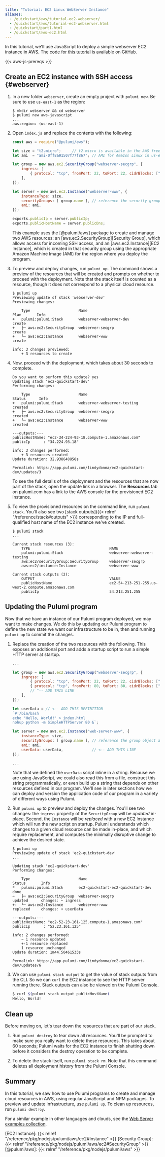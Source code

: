 ```yaml
---
title: "Tutorial: EC2 Linux WebServer Instance"
aliases:
  - /quickstart/aws/tutorial-ec2-webserver/
  - /quickstart/aws/tutorial-ec2-webserver.html
  - /quickstart/part1.html
  - /quickstart/aws-ec2.html
---
```


In this tutorial, we'll use JavaScript to deploy a simple webserver EC2 instance in AWS. The [code for this tutorial](https://github.com/pulumi/examples/tree/master/aws-js-webserver) is available on GitHub. 

{{< aws-js-prereqs >}}

## Create an EC2 instance with SSH access {#webserver}

1.  In a new folder `webserver`, create an empty project with `pulumi new`. Be sure to use `us-east-1` as the region:

    ```
    $ mkdir webserver && cd webserver
    $ pulumi new aws-javascript
    ...
    aws:region: (us-east-1) 
    ```

1.  Open `index.js` and replace the contents with the following:

    ```javascript
    const aws = require("@pulumi/aws");

    let size = "t2.micro";     // t2.micro is available in the AWS free tier
    let ami  = "ami-0ff8a91507f77f867"; // AMI for Amazon Linux in us-east-1 (Virginia)

    let group = new aws.ec2.SecurityGroup("webserver-secgrp", { 
        ingress: [
            { protocol: "tcp", fromPort: 22, toPort: 22, cidrBlocks: ["0.0.0.0/0"] },
        ],
    });

    let server = new aws.ec2.Instance("webserver-www", {
        instanceType: size,
        securityGroups: [ group.name ], // reference the security group resource above
        ami: ami,
    });

    exports.publicIp = server.publicIp;
    exports.publicHostName = server.publicDns;
    ```

    This example uses the [@pulumi/aws] package to create and manage two AWS resources: an
    [aws.ec2.SecurityGroup][Security Group], which allows access for incoming SSH access, and an
    [aws.ec2.Instance][EC2 Instance], which is created in that security group using the appropriate Amazon
    Machine Image (AMI) for the region where you deploy the program.

1.  To preview and deploy changes, run `pulumi up`. The command shows a preview of the resources that will be created and prompts on whether to proceed with the deployment.  Note that the stack itself is counted as a resource, though it does not correspond to a physical cloud resource.

        $ pulumi up
        Previewing update of stack 'webserver-dev'
        Previewing changes:

            Type                      Name                               Plan       Info
        +   pulumi:pulumi:Stack       webserver-webserver-dev            create
        +   ├─ aws:ec2:SecurityGroup  webserver-secgrp                   create
        +   └─ aws:ec2:Instance       webserver-www                      create

        info: 3 changes previewed:
            + 3 resources to create

1.  Now, proceed with the deployment, which takes about 30 seconds to complete.

        Do you want to perform this update? yes
        Updating stack 'ec2-quickstart-dev'
        Performing changes:

            Type                      Name                               Status      Info
        +   pulumi:pulumi:Stack       webserver-webserver-testing        created
        +   ├─ aws:ec2:SecurityGroup  webserver-secgrp                   created
        +   └─ aws:ec2:Instance       webserver-www                      created

        ---outputs:---
        publicHostName: "ec2-34-224-93-18.compute-1.amazonaws.com"
        publicIp      : "34.224.93.18"

        info: 3 changes performed:
            + 3 resources created
        Update duration: 32.938640858s

        Permalink: https://app.pulumi.com/lindydonna/ec2-quickstart-dev/updates/3


    To see the full details of the deployment and the resources that are now part of the stack, open the update link in a browser. The **Resources** tab on pulumi.com has a link to the AWS console for the provisioned EC2 instance.

1.  To view the provisioned resources on the command line, run `pulumi stack`. You'll also see two [stack outputs]({{< relref "/reference/stack#outputs" >}}) corresponding to the IP and full-qualified host name of the EC2 instance we've created.

    ```
    $ pulumi stack
    ...

    Current stack resources (3):
        TYPE                                    NAME
        pulumi:pulumi:Stack                     webserver-webserver-testing
        aws:ec2/securityGroup:SecurityGroup     webserver-secgrp
        aws:ec2/instance:Instance               webserver-www

    Current stack outputs (2):
        OUTPUT                                  VALUE
        publicHostName                          ec2-54-213-251-255.us-west-2.compute.amazonaws.com
        publicIp                                54.213.251.255
    ```

## Updating the Pulumi program

Now that we have an instance of our Pulumi program deployed, we may want to make changes. We do this by updating our
Pulumi program to define the new state we want our infrastructure to be in, then and running `pulumi up` to commit the changes.

1.  Replace the creation of the two resources with the following. This exposes an additional port and adds a startup
    script to run a simple HTTP server at startup.

    ```javascript
    ...

    let group = new aws.ec2.SecurityGroup("webserver-secgrp", { 
        ingress: [
            { protocol: "tcp", fromPort: 22, toPort: 22, cidrBlocks: ["0.0.0.0/0"] },
            { protocol: "tcp", fromPort: 80, toPort: 80, cidrBlocks: ["0.0.0.0/0"] }, 
            // ^-- ADD THIS LINE
        ],
    });

    let userData = // <-- ADD THIS DEFINITION
    `#!/bin/bash
    echo "Hello, World!" > index.html
    nohup python -m SimpleHTTPServer 80 &`;

    let server = new aws.ec2.Instance("web-server-www", {
        instanceType: size,
        securityGroups: [ group.name ], // reference the group object above
        ami: ami,
        userData: userData,             // <-- ADD THIS LINE
    });

    ...
    ```

    Note that we defined the `userData` script inline in a string.  Because we are using JavaScript, we could also read
    this from a file, construct this string programmatically, or even build up a string that depends on other resources
    defined in our program.  We'll see in later sections how we can deploy and version the application code of our
    program in a variety of different ways using Pulumi.

1.  Run `pulumi up` to preview and deploy the changes. You'll see two changes: the `ingress` property of the `SecurityGroup` will be _updated_ in-place.  Second, the `Instance` will be _replaced_ with a new EC2 Instance which will run the new script on startup. Pulumi understands which changes to a given cloud resource can be made in-place, and which require replacement, and computes the minimally disruptive change to achieve the desired state.

        $ pulumi up
        Previewing update of stack 'ec2-quickstart-dev'
        ...

        Updating stack 'ec2-quickstart-dev'
        Performing changes:

            Type                      Name                               Status       Info
        *   pulumi:pulumi:Stack       ec2-quickstart-ec2-quickstart-dev  done         
        ~   ├─ aws:ec2:SecurityGroup  webserver-secgrp                   updated      changes: ~ ingress
        +-  └─ aws:ec2:Instance       webserver-www                      replaced     changes: + userData

        ---outputs:---
        publicHostName: "ec2-52-23-161-125.compute-1.amazonaws.com"
        publicIp      : "52.23.161.125"

        info: 2 changes performed:
            ~ 1 resource updated
            +-1 resource replaced
            1 resource unchanged
        Update duration: 1m44.50461533s

        Permalink: https://app.pulumi.com/lindydonna/ec2-quickstart-dev/updates/6


1.  We can use `pulumi stack output` to get the value of stack outputs from the CLI.  So we can `curl` the EC2 instance to see the HTTP server running there. Stack outputs can also be viewed on the Pulumi Console.

    ```bash
    $ curl $(pulumi stack output publicHostName)
    Hello, World!
    ```

## Clean up

Before moving on, let's tear down the resources that are part of our stack.

1.  Run `pulumi destroy` to tear down all resources.  You'll be prompted to make sure you really want to delete these
   resources. This takes about 60 seconds; Pulumi waits for the EC2 instance to finish shutting down before
   it considers the destroy operation to be complete.

1.  To delete the stack itself, run `pulumi stack rm`. Note that this command deletes all deployment history from the Pulumi Console.

## Summary

In this tutorial, we saw how to use Pulumi programs to create and manage cloud resources in AWS, using regular JavaScript and NPM packages. To preview and update infrastructure, use `pulumi up`. To clean up resources, run `pulumi destroy`.

For a similar example in other languages and clouds, see the [Web Server examples collection](https://github.com/pulumi/examples#web-server).

<!-- Common links -->
[EC2 Instance]: {{< relref "/reference/pkg/nodejs/pulumi/aws/ec2#Instance" >}}
[Security Group]: {{< relref "/reference/pkg/nodejs/pulumi/aws/ec2#SecurityGroup" >}}
[@pulumi/aws]: {{< relref "/reference/pkg/nodejs/pulumi/aws" >}}
<!-- End common links -->
